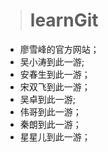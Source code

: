 > # learnGit

* 廖雪峰的官方网站；
* 吴小涛到此一游;
* 安春生到此一游；
* 宋双飞到此一游；
* 吴卓到此一游;
* 伟哥到此一游；
* 秦朗到此一游；
* 星星儿到此一游；
